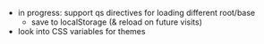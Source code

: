 - in progress: support qs directives for loading different root/base
    - save to localStorage (& reload on future visits)
- look into CSS variables for themes
